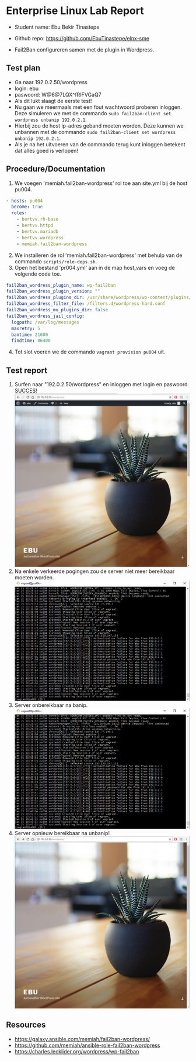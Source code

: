 # Enterprise Linux Lab Report

- Student name: Ebu Bekir Tinastepe
- Github repo: https://github.com/EbuTinastepe/elnx-sme

- Fail2Ban configureren samen met de plugin in Wordpress.

## Test plan

- Ga naar 192.0.2.50/wordpress
- login: ebu
- paswoord: W@6@7LQX^fRIFVGaQ7
- Als dit lukt slaagt de eerste test!
- Nu gaan we meermaals met een fout wachtwoord proberen inloggen. Deze simuleren we met de commando `sudo fail2ban-client set wordpress unbanip 192.0.2.1`.
- Hierbij zou de host ip-adres geband moeten worden. Deze kunnen we unbannen met de commando `sudo fail2ban-client set wordpress unbanip 192.0.2.1`.
- Als je na het uitvoeren van de commando terug kunt inloggen betekent dat alles goed is verlopen!

## Procedure/Documentation

1. We voegen 'memiah.fail2ban-wordpress' rol toe aan site.yml bij de host pu004.
```Yaml
- hosts: pu004
  become: true
  roles:
    - bertvv.rh-base
    - bertvv.httpd
    - bertvv.mariadb
    - bertvv.wordpress
    - memiah.fail2ban-wordpress
```
2. We installeren de rol 'memiah.fail2ban-wordpress' met behulp van de commando `scripts/role-deps.sh`.
3. Open het bestand 'pr004.yml' aan in de map host_vars en voeg de volgende code toe.
```Yaml
fail2ban_wordress_plugin_name: wp-fail2ban
fail2ban_wordress_plugin_version: ""
fail2ban_wordress_plugins_dir: /usr/share/wordpress/wp-content/plugins/
fail2ban_wordress_filter_file: /filters.d/wordpress-hard.conf
fail2ban_wordress_mu_plugins_dir: false
fail2ban_wordress_jail_config:
  logpath: /var/log/messages
  maxretry: 5
  bantime: 21600
  findtime: 86400
```
4. Tot slot voeren we de commando `vagrant provision pu004` uit.

## Test report

1. Surfen naar "192.0.2.50/wordpress" en inloggen met login en paswoord. SUCCES!
![ingelogd](https://github.com/EbuTinastepe/elnx-sme/blob/master/report/img/ingelogd.PNG)
2. Na enkele verkeerde pogingen zou de server niet meer bereikbaar moeten worden.
![failure](https://github.com/EbuTinastepe/elnx-sme/blob/master/report/img/failure.PNG)
3. Server onbereikbaar na banip.
![failure](https://github.com/EbuTinastepe/elnx-sme/blob/master/report/img/failure.PNG)
4. Server opnieuw bereikbaar na unbanip!
![terugbereikbaar](https://github.com/EbuTinastepe/elnx-sme/blob/master/report/img/terugbereikbaar.PNG)


## Resources

- https://galaxy.ansible.com/memiah/fail2ban-wordpress/
- https://github.com/memiah/ansible-role-fail2ban-wordpress
- https://charles.lecklider.org/wordpress/wp-fail2ban
